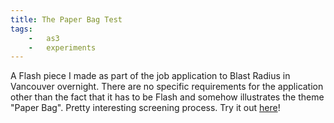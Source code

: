 ```yaml
---
title: The Paper Bag Test
tags:
    -   as3
    -   experiments
---
```


A Flash piece I made as part of the job application to Blast Radius in Vancouver overnight. There are no specific requirements for the application other than the fact that it has to be Flash and somehow illustrates the theme "Paper Bag". Pretty interesting screening process. Try it out [here](http://v3.6.andrewwei.mu/#/experiment/paperbag)!